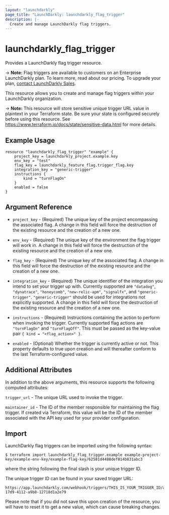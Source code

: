 ```yaml
---
layout: "launchdarkly"
page_title: "LaunchDarkly: launchdarkly_flag_trigger"
description: |-
  Create and manage LaunchDarkly flag triggers.
---
```


# launchdarkly_flag_trigger

Provides a LaunchDarkly flag trigger resource.

-> **Note:** Flag triggers are available to customers on an Enterprise LaunchDarkly plan. To learn more, read about our pricing. To upgrade your plan, [contact LaunchDarkly Sales](https://launchdarkly.com/contact-sales/).

This resource allows you to create and manage flag triggers within your LaunchDarkly organization.

-> **Note:** This resource will store sensitive unique trigger URL value in plaintext in your Terraform state. Be sure your state is configured securely before using this resource. See https://www.terraform.io/docs/state/sensitive-data.html for more details.

## Example Usage

```hcl
resource "launchdarkly_flag_trigger" "example" {
	project_key = launchdarkly_project.example.key
	env_key = "test"
	flag_key = launchdarkly_feature_flag.trigger_flag.key
	integration_key = "generic-trigger"
	instructions {
		kind = "turnFlagOn"
	}
	enabled = false
}
```

## Argument Reference

- `project_key` - (Required) The unique key of the project encompassing the associated flag. A change in this field will force the destruction of the existing resource and the creation of a new one.

- `env_key` - (Required) The unique key of the environment the flag trigger will work in. A change in this field will force the destruction of the existing resource and the creation of a new one.

- `flag_key` - (Required) The unique key of the associated flag. A change in this field will force the destruction of the existing resource and the creation of a new one.

- `integration_key` - (Required) The unique identifier of the integration you intend to set your trigger up with. Currently supported are `"datadog"`, `"dynatrace"`, `"honeycomb"`, `"new-relic-apm"`, `"signalfx"`, and `"generic-trigger"`. `"generic-trigger"` should be used for integrations not explicitly supported. A change in this field will force the destruction of the existing resource and the creation of a new one.

- `instructions` - (Required) Instructions containing the action to perform when invoking the trigger. Currently supported flag actions are `"turnFlagOn"` and `"turnFlagOff"`. This must be passed as the key-value pair `{ kind = "<flag_action>" }`.

- `enabled` - (Optional) Whether the trigger is currently active or not. This property defaults to true upon creation and will thereafter conform to the last Terraform-configured value.

## Additional Attributes

In addition to the above arguments, this resource supports the following computed attributes:

`trigger_url` - The unique URL used to invoke the trigger.

`maintainer_id` - The ID of the member responsible for maintaining the flag trigger. If created via Terraform, this value will be the ID of the member associated with the API key used for your provider configuration.

## Import

LaunchDarkly flag triggers can be imported using the following syntax:

```
$ terraform import launchdarkly_flag_trigger.example example-project-key/example-env-key/example-flag-key/62581d4488def814b831abc3
```

where the string following the final slash is your unique trigger ID.

The unique trigger ID can be found in your saved trigger URL:

```
https://app.launchdarkly.com/webhook/triggers/THIS_IS_YOUR_TRIGGER_ID/aff25a53-17d9-4112-a9b8-12718d1a2e79
```

Please note that if you did not save this upon creation of the resource, you will have to reset it to get a new value, which can cause breaking changes.
